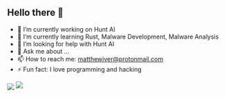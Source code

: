 ## Hello there 👋

- 🔭 I’m currently working on Hunt AI
- 🌱 I’m currently learning Rust, Malware Development, Malware Analysis
- 🤔 I’m looking for help with Hunt AI
- 💬 Ask me about ...
- 📫 How to reach me: matthewiver@protonmail.com
- ⚡ Fun fact: I love programming and hacking

<a>
  <img align="center" src="https://github-readme-stats.vercel.app/api?username=infinit3i&theme=gruvbox" />
</a>
<a>
  <img src="ttps://github-readme-stats.vercel.app/api?username=infinit3i&show_icons=true&theme=radical" />
</a>
